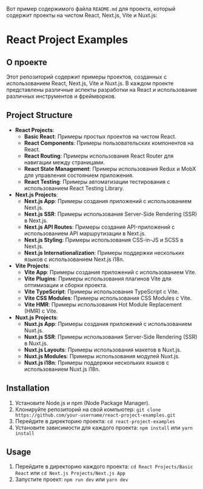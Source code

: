 Вот пример содержимого файла `README.md` для проекта, который содержит проекты на чистом React, Next.js, Vite и Nuxt.js:

# React Project Examples

## О проекте

Этот репозиторий содержит примеры проектов, созданных с использованием React, Next.js, Vite и Nuxt.js. В каждом проекте представлены различные аспекты разработки на React и использование различных инструментов и фреймворков.

## Project Structure

- **React Projects**:
  - **Basic React**: Примеры простых проектов на чистом React.
  - **React Components**: Примеры пользовательских компонентов на React.
  - **React Routing**: Примеры использования React Router для навигации между страницами.
  - **React State Management**: Примеры использования Redux и MobX для управления состоянием приложения.
  - **React Testing**: Примеры автоматизации тестирования с использованием React Testing Library.
- **Next.js Projects**:
  - **Next.js App**: Примеры создания приложений с использованием Next.js.
  - **Next.js SSR**: Примеры использования Server-Side Rendering (SSR) в Next.js.
  - **Next.js API Routes**: Примеры создания API-приложений с использованием API маршрутизации в Next.js.
  - **Next.js Styling**: Примеры использования CSS-in-JS и SCSS в Next.js.
  - **Next.js Internationalization**: Примеры поддержки нескольких языков с использованием Next.js i18n.
- **Vite Projects**:
  - **Vite App**: Примеры создания приложений с использованием Vite.
  - **Vite Plugins**: Примеры использования плагинов Vite для оптимизации и сборки проекта.
  - **Vite TypeScript**: Примеры использования TypeScript с Vite.
  - **Vite CSS Modules**: Примеры использования CSS Modules с Vite.
  - **Vite HMR**: Примеры использования Hot Module Replacement (HMR) с Vite.
- **Nuxt.js Projects**:
  - **Nuxt.js App**: Примеры создания приложений с использованием Nuxt.js.
  - **Nuxt.js SSR**: Примеры использования Server-Side Rendering (SSR) в Nuxt.js.
  - **Nuxt.js Layouts**: Примеры использования макетов в Nuxt.js.
  - **Nuxt.js Modules**: Примеры использования модулей Nuxt.js.
  - **Nuxt.js i18n**: Примеры поддержки нескольких языков с использованием Nuxt.js i18n.

## Installation

1. Установите Node.js и npm (Node Package Manager).
2. Клонируйте репозиторий на свой компьютер: `git clone https://github.com/your-username/react-project-examples.git`
3. Перейдите в директорию проекта: `cd react-project-examples`
4. Установите зависимости для каждого проекта: `npm install` или `yarn install`

## Usage

1. Перейдите в директорию каждого проекта: `cd React Projects/Basic React` или `cd Next.js Projects/Next.js App`
2. Запустите проект: `npm run dev` или `yarn dev`
